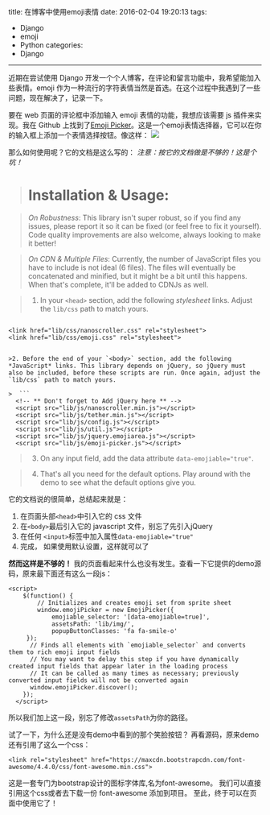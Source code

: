 title: 在博客中使用emoji表情
date: 2016-02-04 19:20:13
tags:
- Django
- emoji
- Python
categories:
- Django
---
近期在尝试使用 Django 开发一个个人博客，在评论和留言功能中，我希望能加入些表情。emoji 作为一种流行的字符表情当然是首选。在这个过程中我遇到了一些问题，现在解决了，记录一下。
<!--more-->

要在 web 页面的评论框中添加输入 emoji 表情的功能，我想应该需要 js 插件来实现。我在 Github 上找到了[Emoji Picker](https://github.com/one-signal/emoji-picker)。这是一个emoji表情选择器，它可以在你的输入框上添加一个表情选择按钮。像这样：
![](https://camo.githubusercontent.com/98fa676463e7d839be12101225dac3e37daf0bf2/687474703a2f2f6f6e652d7369676e616c2e6769746875622e696f2f656d6f6a692d7069636b65722f73637265656e73686f742e706e67)

那么如何使用呢？它的文档是这么写的：
*注意：按它的文档做是不够的！这是个坑！*
> # Installation & Usage:

>*On Robustness*: This library isn't super robust, so if you find any issues, please report it so it can be fixed (or feel free to fix it yourself). Code quality improvements are also welcome, always looking to make it better!

>*On CDN & Multiple Files*: Currently, the number of JavaScript files you have to include is not ideal (6 files). The files will eventually be concatenated and minified, but it might be a bit until this happens. When that's complete, it'll be added to CDNJs as well.

>1. In your `<head>` section, add the following *stylesheet* links. Adjust the `lib/css` path to match yours.

>  ```
    <link href="lib/css/nanoscroller.css" rel="stylesheet">
    <link href="lib/css/emoji.css" rel="stylesheet">
  ```

>2. Before the end of your `<body>` section, add the following *JavaScript* links. This library depends on jQuery, so jQuery must also be included, before these scripts are run. Once again, adjust the `lib/css` path to match yours.

>  ```
    <!-- ** Don't forget to Add jQuery here ** -->
    <script src="lib/js/nanoscroller.min.js"></script>
    <script src="lib/js/tether.min.js"></script>
    <script src="lib/js/config.js"></script>
    <script src="lib/js/util.js"></script>
    <script src="lib/js/jquery.emojiarea.js"></script>
    <script src="lib/js/emoji-picker.js"></script>
  ```

>3. On any input field, add the data attribute `data-emojiable="true"`. 

>4. That's all you need for the default options. Play around with the demo to see what the default options give you.

它的文档说的很简单，总结起来就是：
1. 在页面头部`<head>`中引入它的 css 文件
2. 在`<body>`最后引入它的 javascript 文件，别忘了先引入jQuery
3. 在任何 `<input>`标签中加入属性`data-emojiable="true"`
4. 完成， 如果使用默认设置，这样就可以了

**然而这样是不够的！**
我的页面看起来什么也没有发生。查看一下它提供的demo源码，原来最下面还有这么一段js：
```
<script>
    $(function() {
        // Initializes and creates emoji set from sprite sheet
        window.emojiPicker = new EmojiPicker({
            emojiable_selector: '[data-emojiable=true]',
            assetsPath: 'lib/img/',
            popupButtonClasses: 'fa fa-smile-o'
     });
      // Finds all elements with `emojiable_selector` and converts them to rich emoji input fields
      // You may want to delay this step if you have dynamically created input fields that appear later in the loading process
      // It can be called as many times as necessary; previously converted input fields will not be converted again
      window.emojiPicker.discover();
    });
  </script>
```
所以我们加上这一段，别忘了修改`assetsPath`为你的路径。

试了一下，为什么还是没有demo中看到的那个笑脸按钮？
再看源码，原来demo还有引用了这么一个css：
```
<link rel="stylesheet" href="https://maxcdn.bootstrapcdn.com/font-awesome/4.4.0/css/font-awesome.min.css">
```
这是一套专门为bootstrap设计的图标字体库,名为font-awesome。
我们可以直接引用这个css或者去下载一份 font-awesome 添加到项目。
至此，终于可以在页面中使用它了！